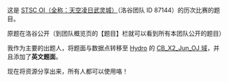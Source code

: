 这是 [STSC OI（全称：天空凌日武灵城）](https://www.luogu.com.cn/team/87144)（洛谷团队 ID 87144）的历次比赛的题目。

原题在洛谷公开（到团队概览页的【题目】栏就可以看到所有本团队公开的题目）

我作为主要的出题人，将题面与数据点转移至 [Hydro](https://hydro.ac) 的 [CB_X2_Jun_OJ 域](https://hydro.ac/d/CB_X2_Jun_OJ/)，并且添加了**英文题面**。

现在将资源分享出来，所有人都可以使用咯！
